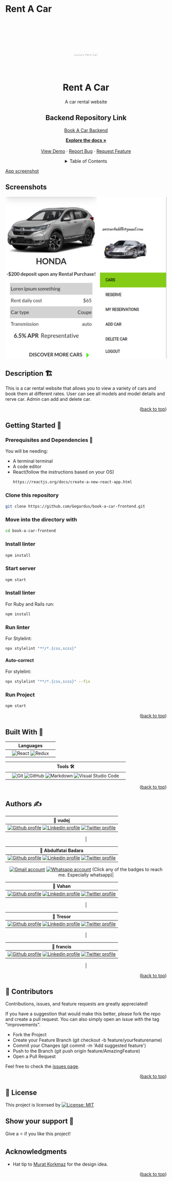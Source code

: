 # Rent A Car

<div id="top"></div>
<!-- PROJECT LOGO -->
<div align="center">
  <a href="https://github.com/Gegardus/book-a-car-frontend">
    <img src="./src/img/RentACar.gif" alt="Logo" width="200" height="150">
  </a>

  <h1 align="center">Rent A  Car</h1>

  <p align="center">
    A car rental website
    <br />

## Backend Repository Link
<a href="https://github.com/VuDej/final-capstone-back-end/">Book A Car Backend</a>

  <a href="https://github.com/Gegardus/book-a-car-frontend#readme"><strong>Explore the docs »</strong></a>
    <br />
    <br />
    <a href="">View Demo</a>
    ·
    <a href="https://github.com/Gegardus/book-a-car-frontend/issues">Report Bug</a>
    ·
    <a href="https://github.com/Gegardus/book-a-car-frontend/issues">Request Feature</a>
  </p>
</div>

<!-- TABLE OF CONTENTS -->
<details>
<summary align="center">Table of Contents</summary>

- [Rent A Car](#rent-a-car)
  - [Frontend Repository Link](#frontend-repository-link)
  - [Diagrams and Screenshots](#diagrams-and-screenshots)
    - [ERD Diagram](#erd-diagram)
    - [Wireframe](#wireframe)
  - [Description 🏗️](#description-️)
  - [Getting Started 🏁](#getting-started-)
    - [Prerequisites and Dependencies 📜](#prerequisites-and-dependencies-)
    - [Setup](#setup)
      - [Setting Up PostgreSQL](#setting-up-postgresql)
    - [Clone this repository](#clone-this-repository)
    - [Move into the directory with](#move-into-the-directory-with)
    - [Install linter](#install-linter)
    - [Create the database](#create-the-database)
    - [Install linter](#install-linter-1)
    - [Run linter](#run-linter)
      - [Auto-correct](#auto-correct)
    - [Run Project](#run-project)
    - [Roadmap](#roadmap)
  - [Built With 🔨](#built-with-)
  - [Authors ✍️](#authors-️)
  - [🤝 Contributors](#-contributors)
  - [📝 License](#-license)
  - [Show your support 💪](#show-your-support-)
  - [Acknowledgments](#acknowledgments)
</details>

<!-- About the project -->
[App screenshot](https://example.com)

##  Screenshots
![Screenshot](src/img/screenshot.png)

## Description 🏗️
This is a car rental website that allows you to view  a variety of cars and book them at different rates. User can see all models and model details and rerve car. Admin can add and delete car.

<p align="right">(<a href="#top">back to top</a>)</p>

## Getting Started 🏁

### Prerequisites and Dependencies 📜

You will be needing:

- A terminal terminal
- A code editor
- React(follow the instructions based on your OS)
  ```bash
  https://reactjs.org/docs/create-a-new-react-app.html
  ```

### Clone this repository

```bash
git clone https://github.com/Gegardus/book-a-car-frontend.git
```
### Move into the directory with

  ```bash
  cd book-a-car-frontend
  ```

### Install linter

  ```bash
  npm install
  ```

### Start server
```bash
npm start
```
### Install linter

For Ruby and Rails run:
  ```bash
  npm install
  ```


### Run linter

For Stylelint:
```bash
npx stylelint "**/*.{css,scss}"
```

#### Auto-correct


For stylelint:

```bash
npx stylelint "**/*.{css,scss}" --fix
```
### Run Project
```bash
npm start
```

<p align="right">(<a href="#top">back to top</a>)</p>

## Built With 🔨
<div align="center">

|| Languages ||
|-|-------------|-|
||![React](https://img.shields.io/badge/react-%2320232a.svg?style=for-the-badge&logo=react&logoColor=%2361DAFB) ![Redux](https://img.shields.io/badge/redux-%23593d88.svg?style=for-the-badge&logo=redux&logoColor=white)||
</div>

<div align="center">

||Tools 🛠️||
|-|-------------|-|
||![Git](https://img.shields.io/badge/git-%23F05033.svg?style=for-the-badge&logo=git&logoColor=white)  ![GitHub](https://img.shields.io/badge/github-%23121011.svg?style=for-the-badge&logo=github&logoColor=white)   ![Markdown](https://img.shields.io/badge/markdown-%23000000.svg?style=for-the-badge&logo=markdown&logoColor=white)  ![Visual Studio Code](https://img.shields.io/badge/Visual%20Studio%20Code-0078d7.svg?style=for-the-badge&logo=visual-studio-code&logoColor=white)||
<p align="right">(<a href="#top">back to top</a>)</p>
</div>

## Authors ✍️
<div align="center">

| 👤 vudej  |
|---|
| <a target="_blank" href="https://github.com/VuDej"><img src="https://img.shields.io/badge/github-%23121011.svg?style=for-the-badge&logo=github&logoColor=white" alt="Github profile"></a>  <a target="_blank" href="https://www.linkedin.com/in/dejan-vujovic/"><img src="https://img.shields.io/badge/-LinkedIn-0077b5?style=for-the-badge&logo=LinkedIn&logoColor=white" alt="Linkedin profile"></a> <a target="_blank" href="https://twitter.com/DejanVuj"><img src="https://img.shields.io/badge/-Twitter-1DA1F2?style=for-the-badge&logo=Twitter&logoColor=white" alt="Twitter profile"></a>
|


| 👤 Abdulfatai Badara  |
|---|
|<a target="_blank" href="https://github.com/fobadara"><img src="https://img.shields.io/badge/github-%23121011.svg?style=for-the-badge&logo=github&logoColor=white" alt="Github profile"></a>  <a target="_blank" href="https://www.linkedin.com/in/fob90s"><img src="https://img.shields.io/badge/-LinkedIn-0077b5?style=for-the-badge&logo=LinkedIn&logoColor=white" alt="Linkedin profile"></a> <a target="_blank" href="https://twitter.com/fob90s"><img src="https://img.shields.io/badge/-Twitter-1DA1F2?style=for-the-badge&logo=Twitter&logoColor=white" alt="Twitter profile"></a>  
<a target="_blank" href="mailto:fob90s@gmail.com"><img src="https://img.shields.io/badge/-Gmail-D14836?style=for-the-badge&logo=Gmail&logoColor=white" alt="Gmail account"></a> <a target="_blank" href="https://wa.me/+2349066478370"> <img src="https://img.shields.io/badge/WhatsApp-25D366?style=for-the-badge&logo=whatsapp&logoColor=white" alt="Whatsapp account"></a> 
(Click any of the badges to reach me. Especially whatsapp)|

| 👤 Vahan  |
|---|
| <a target="_blank" href="https://github.com/Gegardus"><img src="https://img.shields.io/badge/github-%23121011.svg?style=for-the-badge&logo=github&logoColor=white" alt="Github profile"></a>  <a target="_blank" href="https://www.linkedin.com/in/vahan-khachvankian"><img src="https://img.shields.io/badge/-LinkedIn-0077b5?style=for-the-badge&logo=LinkedIn&logoColor=white" alt="Linkedin profile"></a> <a target="_blank" href="https://twitter.com/Gegardus"><img src="https://img.shields.io/badge/-Twitter-1DA1F2?style=for-the-badge&logo=Twitter&logoColor=white" alt="Twitter profile"></a>
|

| 👤 Tresor  |
|---|
| <a target="_blank" href="https://github.com/tresorsawasawa"><img src="https://img.shields.io/badge/github-%23121011.svg?style=for-the-badge&logo=github&logoColor=white" alt="Github profile"></a>  <a target="_blank" href="https://www.linkedin.com/in/tresor-sawasawa/"><img src="https://img.shields.io/badge/-LinkedIn-0077b5?style=for-the-badge&logo=LinkedIn&logoColor=white" alt="Linkedin profile"></a> <a target="_blank" href="https://twitter.com/TresorSawasaw"><img src="https://img.shields.io/badge/-Twitter-1DA1F2?style=for-the-badge&logo=Twitter&logoColor=white" alt="Twitter profile"></a>  
|

| 👤 francis  |
|---|
| <a target="_blank" href="https://github.com/githubhandle"><img src="https://img.shields.io/badge/github-%23121011.svg?style=for-the-badge&logo=github&logoColor=white" alt="Github profile"></a>  <a target="_blank" href="https://linkedin.com/in/linkedinhandle"><img src="https://img.shields.io/badge/-LinkedIn-0077b5?style=for-the-badge&logo=LinkedIn&logoColor=white" alt="Linkedin profile"></a> <a target="_blank" href="https://twitter.com/twitterhandle"><img src="https://img.shields.io/badge/-Twitter-1DA1F2?style=for-the-badge&logo=Twitter&logoColor=white" alt="Twitter profile"></a>  
|

</div>

<p align="right">(<a href="#top">back to top</a>)</p>


## 🤝 Contributors

Contributions, issues, and feature requests are greatly appreciated!

If you have a suggestion that would make this better, please fork the repo and create a pull request. You can also simply open an issue with the tag "improvements".

- Fork the Project
- Create your Feature Branch (git checkout -b feature/yourfeaturename)
- Commit your Changes (git commit -m 'Add suggested feature')
- Push to the Branch (git push origin feature/AmazingFeature)
- Open a Pull Request

Feel free to check the [issues page](https://github.com/Gegardus/book-a-car-frontend/issues).

<p align="right">(<a href="#top">back to top</a>)</p>

## 📝 License

This project is licensed by [![License: MIT](https://img.shields.io/badge/License-MIT-yellow.svg)](LICENSE)

## Show your support 💪
Give a ⭐️ if you like this project!

## Acknowledgments

- Hat tip to [Murat Korkmaz](https://www.behance.net/gallery/26425031/Vespa-Responsive-Redesign/modules/173005583) for the design idea.

<p align="right">(<a href="#top">back to top</a>)</p>
